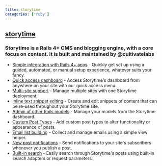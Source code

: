 ```yaml
---
title: storytime
categories: ['ruby']
---
```

## [storytime](https://github.com/CultivateLabs/storytime)

### Storytime is a Rails 4+ CMS and blogging engine, with a core focus on content. It is built and maintained by @cultivatelabs


* [Simple integration with Rails 4+ apps](https://github.com/CultivateLabs/storytime/wiki/Setup) - Quickly get set up using a guided, automated, or manual setup experience, whatever suits your fancy.
* [Quick access dashboard](https://github.com/CultivateLabs/storytime/wiki/Using-the-Quick-Access-Menu) - Access Storytime's dashboard from anywhere on your site with our quick access menu.
* [Multi-site support](https://github.com/CultivateLabs/storytime/wiki/Multi-site-Support) - Manage multiple sites with one Storytime deployment.
* [Inline text snippet editing](https://github.com/CultivateLabs/storytime/wiki/Text-Snippets) - Create and edit snippets of content that can be re-used throughout your Storytime site.
* [Admin of other Rails models](https://github.com/CultivateLabs/storytime/wiki/Admin-of-Rails-Models) - Manage your models from the Storytime dashboard.
* [Custom Post Types](https://github.com/CultivateLabs/storytime/wiki/Using-Custom-Post-Types) - Add custom post types to alter functionality or appearance of posts.
* [Email list building](https://github.com/CultivateLabs/storytime/wiki/Email-Subscriptions) - Collect and manage emails using a simple view helper.
* [New post notifications](https://github.com/CultivateLabs/storytime/wiki/Working-with-New-Post-Notifications) - Send notifications to your site's subscribers whenever you publish a post.
* [Built-in search](https://github.com/CultivateLabs/storytime/wiki/Using-Storytime%27s-Post-Search) - Easily search through Storytime's posts using built-in search adapters or request parameters.
